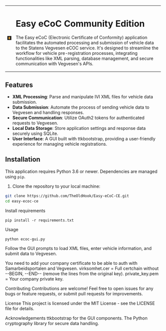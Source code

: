<table>
<tr>
<td><img src="img/Icon.png" alt="Logo of Easy eCoC" title="Easy eCoC Logo" width="100"></td>
<td>

# Easy eCoC Community Edition

The Easy eCoC (Electronic Certificate of Conformity) application facilitates the automated processing and submission of vehicle data to the Statens Vegvesen eCOC service. It's designed to streamline the workflow for vehicle pre-registration processes, integrating functionalities like XML parsing, database management, and secure communication with Vegvesen's APIs.

</td>
</tr>
</table>



## Features

- **XML Processing**: Parse and manipulate IVI XML files for vehicle data submission.
- **Data Submission**: Automate the process of sending vehicle data to Vegvesen and handling responses.
- **Secure Communication**: Utilize OAuth2 tokens for authenticated requests to Vegvesen.
- **Local Data Storage**: Store application settings and response data securely using SQLite.
- **User Interface**: A GUI built with ttkbootstrap, providing a user-friendly experience for managing vehicle registrations.

## Installation

This application requires Python 3.6 or newer. Dependencies are managed using `pip`.

1. Clone the repository to your local machine:

```bash
git clone https://github.com/TheOldHook/Easy-eCoC-CE.git
cd easy-ecoc-ce
```

Install requirements
```
pip install -r requirements.txt
```

Usage
```
python ecoc-gui.py
```

Follow the GUI prompts to load XML files, enter vehicle information, and submit data to Vegvesen.

You need to add your company certificate to be able to auth with Samarbeidsportalen and Vegvesen.
virksomhet.cer = Full certchain without --BEGIN, --END-- (remove the lines from the original key).
private_key.pem = Your company private key.


Contributing
Contributions are welcome! Feel free to open issues for any bugs or feature requests, or submit pull requests for improvements.

License
This project is licensed under the MIT License - see the LICENSE file for details.

Acknowledgements
ttkbootstrap for the GUI components.
The Python cryptography library for secure data handling.


